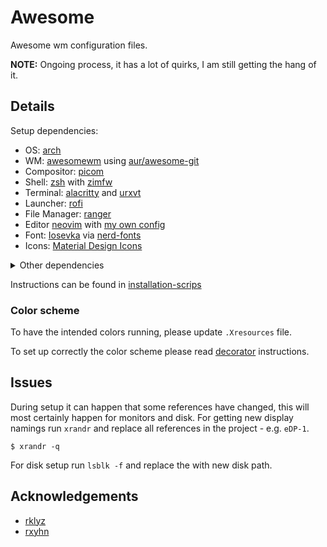 # Awesome

Awesome wm configuration files.

**NOTE:** Ongoing process, it has a lot of quirks, I am still getting the hang of it.

## Details

Setup dependencies:

* OS: [arch](https://archlinux.org/)
* WM: [awesomewm](https://awesomewm.org/apidoc/index.html) using [aur/awesome-git](https://github.com/awesomeWM/awesome)
* Compositor: [picom](https://github.com/yshui/picom)
* Shell: [zsh](https://www.zsh.org/) with [zimfw](https://zimfw.sh/)
* Terminal: [alacritty](https://alacritty.org/) and [urxvt](http://software.schmorp.de/pkg/rxvt-unicode.html)
* Launcher: [rofi](https://davatorium.github.io/rofi/)
* File Manager: [ranger](https://ranger.github.io/)
* Editor [neovim](https://neovim.io/) with [my own config](https://github.com/simao-ferreira/nvim)
* Font: [Iosevka](https://typeof.net/Iosevka/) via [nerd-fonts](https://github.com/ryanoasis/nerd-fonts)
* Icons: [Material Design Icons](https://pictogrammers.com/library/mdi/)

<details>
<summary>Other dependencies</summary>
<br>

- redshift
- starship
- bluetuith
- brightnessctl
- nmtui via networkmanager
- xrandr
- ttf-nerd-fonts-symbols-2048-em-mono
- ttf-material-design-icons-webfont
- pipewire

</details>

Instructions can be found in [installation-scrips](./../../../arch-installation)

### Color scheme

To have the intended colors running, please update `.Xresources` file.

To set up correctly the color scheme please read [decorator](./../decorator/README.md) instructions.

## Issues

During setup it can happen that some references have changed, this will most certainly happen for monitors and disk.
For getting new display namings run `xrandr` and replace all references in the project - e.g. `eDP-1`.

```shell
$ xrandr -q
```

For disk setup run `lsblk -f` and replace the with new disk path.

## Acknowledgements

- [rklyz](https://github.com/rklyz/MyRice)
- [rxyhn](https://github.com/rxyhn/yoru)
